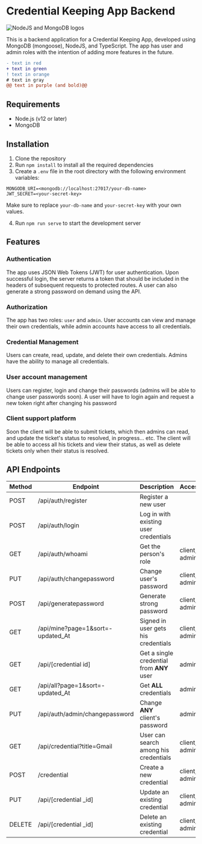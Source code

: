 <h1>Credential Keeping App Backend</h1>

<img src="https://user-images.githubusercontent.com/31761132/73010697-b4c12600-3e34-11ea-8216-bfe2f40856da.png" alt="NodeJS and MongoDB logos">

<p>This is a backend application for a Credential Keeping App, developed using MongoDB (mongoose), NodeJS, and TypeScript. The app has user and admin roles with the intention of adding more features in the future.</p>

```diff
- text in red
+ text in green
! text in orange
# text in gray
@@ text in purple (and bold)@@
```

<h2>Requirements</h2>

<ul>
  <li>Node.js (v12 or later)</li>
  <li>MongoDB</li>
</ul>

<h2>Installation</h2>

<ol>
  <li>Clone the repository</li>
  <li>Run <code>npm install</code> to install all the required dependencies</li>
  <li>Create a <code>.env</code> file in the root directory with the following environment variables:</li>
</ol>

<pre><code>MONGODB_URI=&lt;mongodb://localhost:27017/your-db-name&gt;
JWT_SECRET=&lt;your-secret-key&gt;
</code></pre>

<p>Make sure to replace <code>your-db-name</code> and <code>your-secret-key</code> with your own values.</p>

<ol start="4">
  <li>Run <code>npm run serve</code> to start the development server</li>
</ol>

<h2>Features</h2>

<h3>Authentication</h3>

<p>The app uses JSON Web Tokens (JWT) for user authentication. Upon successful login, the server returns a token that should be included in the headers of subsequent requests to protected routes. A user can also generate a strong password on demand using the API.</p>

<h3>Authorization</h3>

<p>The app has two roles: <code>user</code> and <code>admin</code>. User accounts can view and manage their own credentials, while admin accounts have access to all credentials.</p>

<h3>Credential Management</h3>

<p>Users can create, read, update, and delete their own credentials. Admins have the ability to manage all credentials.</p>

<h3>User account management</h3>

<p>Users can register, login and change their passwords (admins will be able to change user passwords soon). A user will have to login again and request a new token right after changing his password</p>

<h3>Client support platform</h3>

<p>Soon the client will be able to submit tickets, which then admins can read, and update the ticket's status to resolved, in progress... etc. The client will be able to access all his tickets and view their status, as well as delete tickets only when their status is resolved.</p>

<h2>API Endpoints</h2>

<table>
  <thead>
    <tr>
      <th>Method</th>
      <th>Endpoint</th>
      <th>Description</th>
      <th>Access</th>
    </tr>
  </thead>
  <tbody>
    <tr>
      <td>POST</td>
      <td>/api/auth/register</td>
      <td>Register a new user</td>
       <td></td>
    </tr>
    <tr>
      <td>POST</td>
      <td>/api/auth/login</td>
      <td>Log in with existing user credentials</td>
      <td></td>
    </tr> 
    <tr>
      <td>GET</td>
      <td>/api/auth/whoami</td>
      <td>Get the person's role</td>
       <td>client, admin</td>
    </tr>  
     <tr>
      <td>PUT</td>
      <td>/api/auth/changepassword</td>
      <td>Change user's password</td>
       <td>client, admin</td>
    </tr> 
     <tr>
      <td>POST</td>
      <td>/api/generatepassword</td>
      <td>Generate strong password</td>
       <td>client, admin</td>
    </tr>  
    <tr>
      <td>GET</td>
      <td>/api/mine?page=1&sort=-updated_At</td>
      <td>Signed in user gets his credentials</td>
       <td>client, admin</td>
    </tr> 
    <tr>
      <td>GET</td>
      <td>/api/[credential id]</td>
      <td>Get a single credential from <strong>ANY</strong> user</td>
       <td>admin</td>
    </tr>
    <tr>
      <td>GET</td>
      <td>/api/all?page=1&sort=-updated_At</td>
      <td>Get <strong>ALL</strong> credentials</td>
       <td>admin</td>
    </tr>
    <tr>
      <td>PUT</td>
      <td>/api/auth/admin/changepassword</td>
      <td>Change <strong>ANY</strong> client's password</td>
       <td>admin</td>
    </tr>
    <tr>
      <td>GET</td>
      <td>/api/credential?title=Gmail</td>
      <td>User can search among his credentials</td>
       <td>client, admin</td>
    </tr>
    <tr>
      <td>POST</td>
      <td>/credential</td>
      <td>Create a new credential</td>
      <td>client, admin</td>
    </tr>
    <tr>
      <td>PUT</td>
      <td>/api/[credential _id]</td>
      <td>Update an existing credential</td>
       <td>client, admin</td>
    </tr>
    <tr>
      <td style=color:"red">DELETE</td>
      <td>/api/[credential _id]</td>
      <td>Delete an existing credential</td>
       <td>client, admin</td>
    </tr>
